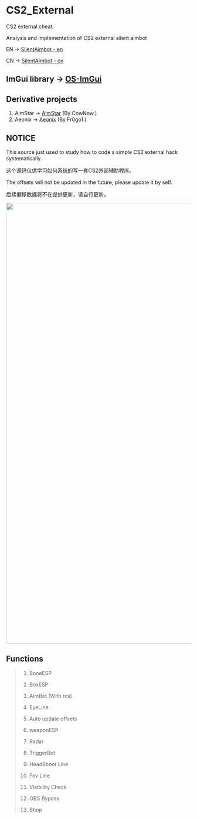 # CS2_External
CS2 external cheat.


Analysis and implementation of CS2 external silent aimbot 

EN -> [SilentAimbot - en](https://bbs.kanxue.com/thread-282616.htm](https://github.com/TKazer/CS2-External-Silent-AimBot))

CN -> [SilentAimbot - cn](https://bbs.kanxue.com/thread-282616.htm)

## ImGui library -> [OS-ImGui](https://github.com/TKazer/OS-ImGui)

## Derivative projects
1. AimStar -> [AimStar](https://github.com/CowNowK/AimStar) (By CowNow.)
2. Aeonix -> [Aeonix](https://github.com/Fr0go1/Aeonix-Cs2) (By Fr0go1.)

## NOTICE

This source just used to study how to code a simple CS2 external hack systematically.

这个源码仅供学习如何系统的写一套CS2外部辅助程序。

The offsets will not be updated in the future, please update it by self.

后续偏移数据将不在提供更新，请自行更新。

<img src="https://github.com/TKazer/CS2_External/blob/master/Image2.png" width="1200" />

## Functions

> 1. BoneESP
>
> 2. BoxESP
>
> 3. AimBot (With rcs)
>
> 4. EyeLine
>
> 5. Auto update offsets
>
> 6. weaponESP
>
> 7. Radar
>
> 8. TriggerBot
>
> 9. HeadShoot Line
>
> 10. Fov Line
>
> 11. Visibility Check
>
> 12. OBS Bypass
>
> 13. Bhop
